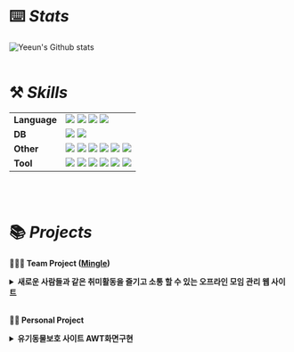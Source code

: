 # ⌨️ *Stats*

![Yeeun's Github stats](https://github-readme-stats.vercel.app/api?username=jukbuin&include_all_commits=true&show_icons=true&them=radical&count_private=true)
<br><br>
        
# ⚒️ *Skills*

|  |  |
| --- | --- |
| **Language** | <img src="https://img.shields.io/badge/HTML-E34F26?style=for-the-badge&logo=html5&logoColor=white"/></a> <img src="https://img.shields.io/badge/CSS-1572B6?style=for-the-badge&logo=css3&logoColor=white"/></a> <img src="https://img.shields.io/badge/Java-007396?style=for-the-badge&logo=OpenJDK&logoColor=white"/></a> <img src="https://img.shields.io/badge/Javascript-F7DF1E?style=for-the-badge&logo=Javascript&logoColor=white"/></a> |
| **DB** | <img src="https://img.shields.io/badge/Oracle-E34F26?style=for-the-badge&logo=Oracle&logoColor=white"/></a> <img src="https://img.shields.io/badge/MySQL-01579b?style=for-the-badge&logo=mysql&logoColor=white"/></a> |
| **Other** | </a> <img src="https://img.shields.io/badge/Node.js-9FC93C?style=for-the-badge&logo=nodedotjs&logoColor=white"/></a> <img src="https://img.shields.io/badge/Express-A9A9A9?style=for-the-badge&logo=express&logoColor=white"/></a> <img src="https://img.shields.io/badge/SpringBoot-90EE90?style=for-the-badge&logo=springboot&logoColor=black"/></a> <img src="https://img.shields.io/badge/thymeleaf-005F0F?style=for-the-badge&logo=thymeleaf&logoColor=white"/></a> <img src="https://img.shields.io/badge/jQuery-0769AD?style=for-the-badge&logo=jquery&logoColor=white"/></a> <img src="https://img.shields.io/badge/React-61DAFB?style=for-the-badge&logo=react&logoColor=white"/></a> |
| **Tool** | <img src="https://img.shields.io/badge/Visual Studio-52AAE9?style=for-the-badge&logo=visual Studio&logoColor=white"/></a> <img src="https://img.shields.io/badge/Eclipse-3F3958?style=for-the-badge&logo=Eclipse&logoColor=white"/></a> <img src="https://img.shields.io/badge/intellijidea-EF96B6?style=for-the-badge&logo=intellijidea&logoColor=white"/></a> <img src="https://img.shields.io/badge/DBeaver-382923?style=for-the-badge&logo=dbeaver&logoColor=white"/></a> <img src="https://img.shields.io/badge/androidstudio-3DDC84?style=for-the-badge&logo=androidstudio&logoColor=white"/></a> <img src="https://img.shields.io/badge/Github-181717?style=for-the-badge&logo=Github&logoColor=white"/></a> |

<br><br>

# 📚  *Projects*
<b> 🧑‍🤝‍🧑 Team Project ([Mingle](https://github.com/Jeremy-Fe/Mingle)) </b>

 <details>
  <summary><b>새로운 사람들과 같은 취미활동을 즐기고 소통 할 수 있는 오프라인 모임 관리 웹 사이트</b></summary>
  <div markdown="1"> <br>
  <img src="https://github.com/jukbuin/jukbuin/assets/131740090/94168b30-72c2-4122-b5d6-c1e1994dc497.jpg" /><br></br>
          
  - 개발환경 : Window 11 Home, DBeaver 23.1.5, IntelliJ IDEA 2023.2, Java 11.0.19, oracle 21c Express Edition, GitHub, Figma
  - 사용언어(프론드엔드) : HTML, CSS, Javascript, jQuery, Ajax, Tymeleaf
  - 사용언어(백엔드) : JAVA, Gradle, Lombok, SpringBoot, JPA, Hibernate, OracleDB 
  - 개발 기간 : 2023.09.18 ~ 2023.09.18
    <br></br>
  - 핵심 기술
    - HTML, CSS, Javascript를 이용한 웹 홈페이지 제작
    - javaMailSenderImpl를 이용한 이메일 인증을 통해 아이디/비밀번호 찾기
    - sql활용으로 모임검색 및 모임활동
    - 모임, 회원정보를 저장하는 Oracle 기반의 DB 설계 및 구축
<br></br>
  - **⚙담당기능**
    - 로그인, 회원가입(DB, Javascript, ajax)
    - 아이디, 비밀번호 찾기(DB, Javascript, ajax, javaMailSenderImpl)
    - 스케줄(session활용, DB)
    - 모임 가입, 탙퇴하기(session활용)
  </div>
  </details>
  
  <br>
  
  <b> 🙍‍♀️ Personal Project </b> 

   <details>
  <summary><b>유기동물보호 사이트 AWT화면구현</b></summary>
  <div markdown="1"> <br>
  <img src="https://github.com/jukbuin/jukbuin/assets/131740090/d8f4cffa-05d1-48bf-84a9-fd0994f71511.jpg" /><br></br>

  - 개발환경 : Window 10 Home, DBeaver 23.0.5, Eclipse version 2023-03, Java 11.0.19, oracle 21c Express Edition, GitHub, Figma
  - 사용언어(프론드엔드) : HTML, CSS
  - 사용언어(백엔드) : JAVA, Maven, Apache Tomcat, OracleDB 
  - 개발 기간 : 2023.06.13 ~ 2023.07.04
    <br></br>
  - 핵심 기술
    - OracleDB를 이용한 로그인 및 회원, 데이터 관리
  </div>
  </details>
<!--
**jukbuin/jukbuin** is a ✨ _special_ ✨ repository because its `README.md` (this file) appears on your GitHub profile.

Here are some ideas to get you started:

- 🔭 I’m currently working on ...
- 🌱 I’m currently learning ...
- 👯 I’m looking to collaborate on ...
- 🤔 I’m looking for help with ...
- 💬 Ask me about ...
- 📫 How to reach me: ...
- 😄 Pronouns: ...
- ⚡ Fun fact: ...
-->
